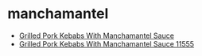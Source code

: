 # manchamantel

 * [Grilled Pork Kebabs With Manchamantel Sauce](../../index/g/grilled-pork-kebabs-with-manchamantel-sauce-11555.json)
 * [Grilled Pork Kebabs With Manchamantel Sauce 11555](../../index/g/grilled-pork-kebabs-with-manchamantel-sauce-11555.json)
